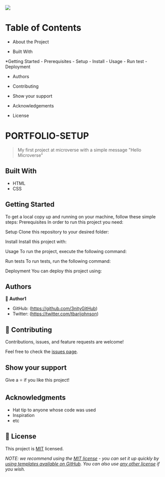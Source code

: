 ![](https://img.shields.io/badge/Microverse-blueviolet)
# Table of Contents

  * About the Project
   - Built With

  *Getting Started
    - Prerequisites
    - Setup
    - Install
    - Usage
    - Run test
    - Deployment

  * Authors

  * Contributing

  * Show your support

  * Acknowledgements

  * License

# PORTFOLIO-SETUP

> My first project at microverse with a simple message "Hello Microverse"

## Built With

- HTML
- CSS

## Getting Started
To get a local copy up and running on your machine, follow these simple steps:
Prerequisites
In order to run this project you need:

Setup
Clone this repository to your desired folder:

Install
Install this project with:

Usage
To run the project, execute the following command:

Run tests
To run tests, run the following command:

Deployment
You can deploy this project using:


## Authors

👤 **Author1**

- GitHub: (https://github.com/3nityGitHub)
- Twitter: (https://twitter.com/tbarijohnson)

## 🤝 Contributing

Contributions, issues, and feature requests are welcome!

Feel free to check the [issues page](../../issues/).

## Show your support

Give a ⭐️ if you like this project!

## Acknowledgments

- Hat tip to anyone whose code was used
- Inspiration
- etc

## 📝 License

This project is [MIT](./LICENSE) licensed.

_NOTE: we recommend using the [MIT license](https://choosealicense.com/licenses/mit/) - you can set it up quickly by [using templates available on GitHub](https://docs.github.com/en/communities/setting-up-your-project-for-healthy-contributions/adding-a-license-to-a-repository). You can also use [any other license](https://choosealicense.com/licenses/) if you wish._
